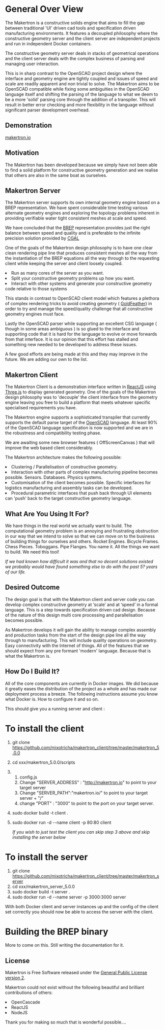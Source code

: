 
<h1>General Over View</h1>

The Makertron is a constructive solids engine that aims to fill the gap between traditional 'UI' driven cad tools and specification driven manufacturing environments. It features a decoupled philosophy where the constructive geometry server and the client server are independent projects 
and run in independent Docker containers. 

The constructive geometry server deals in stacks of geometrical operations and the client server deals with the complex business of parsing and managing user interaction. 

This is in sharp contrast to the OpenSCAD project design where the interface and geometry engine are tightly coupled and issues of speed and scale are readily apparent and non trivial to solve. The Makertron aims to be OpenSCAD compatible while fixing some ambiguities in the OpenSCAD language itself and shifting the parsing of the language to what we deem to be a more 'solid' parsing core through the addition of a transpiler. This will result in better error checking and more flexibility in the language without significant parser development overhead. 

<h2>Demonstration</h2>

<a href="http://makertron.io">makertron.io</a>

<h2>Motivation</h2>
The Makertron has been developed because we simply have not been able to find a solid platform for constructive geometry generation and we realise that others are also in the same boat as ourselves. 

<h2>Makertron Server</h2> 

The Makertron server supports its own internal geometry engine based on a BREP representation. We have spent considerable time testing various alternate geometry engines and exploring the topology problems inherent in providing verifiable water tight consistent meshes at scale and speed. 

We have concluded that the <a href="https://www.opencascade.com/doc/occt-6.7.0/overview/html/occt_brep_format.html">BREP</a> representation 
provides just the right balance between speed and quality and is preferable to the infinite precision solution provided by <a href="http://www.cgal.org/">CGAL</a> 

One of the goals of the Makertron design philosophy is to have one clear clean rendering pipe line that produces consistent meshes all the way from the instantiation of the BREP equations all the way through to the requesting client while keeping the server and client loosely coupled. 

<li>Run as many cores of the server as you want.</li>
<li>Split your constructive geometry problems up how you want.</li>
<li>Interact with other systems and generate your constructive geometry code relative to those systems</li> 


This stands in contrast to OpenSCAD client model which features a plethora of complex rendering tricks to avoid creating geometry ( <a href="http://www.nigels.com/research/egsggh98.pdf">GoldFeather</a>) in order to try and manage the speed/quality challenge that all constructive geometry engines must face. 

Lastly the OpenSCAD parser while supporting an excellent CSG language ( though in some areas ambiguous ) is so glued to the interface and supporting code that it is hard for the language to evolve or move forwards from that interface. It is our opinion that this effort has stalled and something new needed to be developed to address these issues. 

A few good efforts are being made at this and they may improve in the future. We are adding our own to the list. 

<h2>Makertron Client</h2> 

The Makertron Client is a demonstration interface written in <a href="https://facebook.github.io/react/">ReactJS</a> using <a href="Three.js.org">Three.js</a> to display generated geometry. One of the goals of the Makertron design philosophy was to 'decouple' the client interface from the geometry engine leaving you free to build a platform that meets whatever specific specialised requirements you have. 

The Makertron engine supports a sophisticated transpiler that currently supports the default parse target of the <a href="http://www.openscad.org">OpenSCAD</a> language. At least 90% of the OpenSCAD language specification is now supported and we are in the robustness and compatibility testing phase. 

We are awaiting some new browser features ( OffScreenCanvas ) that will improve the web based client considerably. 

The Makertron architecture makes the following possible: 

<li>Clustering / Parallelisation of constructive geometry.</li> 
<li>Interaction with other parts of complex manufacturing pipeline becomes possible. Sensors. Databases. Physics systems.</li> 
<li>Customisation of the client becomes possible. Specific interfaces for logistics manufacturing and assembly tasks can be developed.</li> 
<li>Procedural parametric interfaces that push back through UI elements can 'push' back to the target constructive geometry language.</li>

<h2>What Are You Using It For?</h2>

We have things in the real world we actually want to build. The computational geometry problem is an annoying and frustrating obstruction in our way that we intend to solve so that we can move on to the business of building things for ourselves and others. Rocket Engines. Bicycle Frames. Chess Pieces. Toboggans. Pipe Flanges. You name it. All the things we want to build. We need this tool! 

<i>If we had known how difficult it was and that no decent solutions existed we probably would have found something else to do with the past 5? years of our life.</i> 

<h2>Desired Outcome</h2> 

The design goal is that with the Makertron client and server code you can develop complex constructive geometry at ‘scale’ and at ‘speed’ in a formal language. This is a step towards specification driven cad design. Because of the nature of this design multi core processing and parallelisation becomes possible. 

As Makertron develops it will gain the ability to manage complex assembly and production tasks from the start of the design pipe line all the way through to manufacturing. This will include quality operations on geometry. Easy connectivity with the Internet of things. All of the features that we should expect from any pre formant 'modern' language. Because that is what the Makertron is. 


<h2>How Do I Build It?</h2>

All of the core components are currently in Docker images. We did because it greatly eases the distribution of the project as a whole and has made our deployment process a breeze. The following instructions assume you know what Docker is. How to configure it and so on. 

This should give you a running server and client :

# To install the client 

1. git clone https://github.com/mixotricha/makertron_client/tree/master/makertron_5.0.0 
2. cd xxx/makertron_5.0.0/scripts 
3. 
	1. <editor> config.js
	2. Change "SERVER_ADDRESS" : "http://makertron.io" to point to your target server 
	3. Change "SERVER_PATH":"makertron.io/" to point to your target server + "/"
	4. change "PORT" : "3000" to point to the port on your target server. 
5. sudo docker build -t client . 
6. sudo docker run -d --name client -p 80:80 client 

	*If you wish to just test the client you can skip step 3 above and skip installing the server below*

# To install the server 

1. git clone https://github.com/mixotricha/makertron_client/tree/master/makertron_server
2. cd xxx/makertron_server_5.0.0 
3. sudo docker build -t server . 
4. sudo docker run -d --name server -p 3000:3000 server 

With both Docker client and server instances up and the config of the client set correctly you should now be able to access the server with the client. 

# Building the BREP binary 

More to come on this. Still writing the documentation for it. 

<h2>License</h2>
 Makertron is Free Software released under the <a href="http://www.gnu.org/licenses/gpl-2.0.html">General Public License version 2</a>. 

Makertron could not exist without the following beautiful and brilliant contributions of others: 

<li>OpenCascade</li>
<li>ReactJS</li>
<li>NodeJS</li>


Thank you for making so much that is wonderful possible.... 



